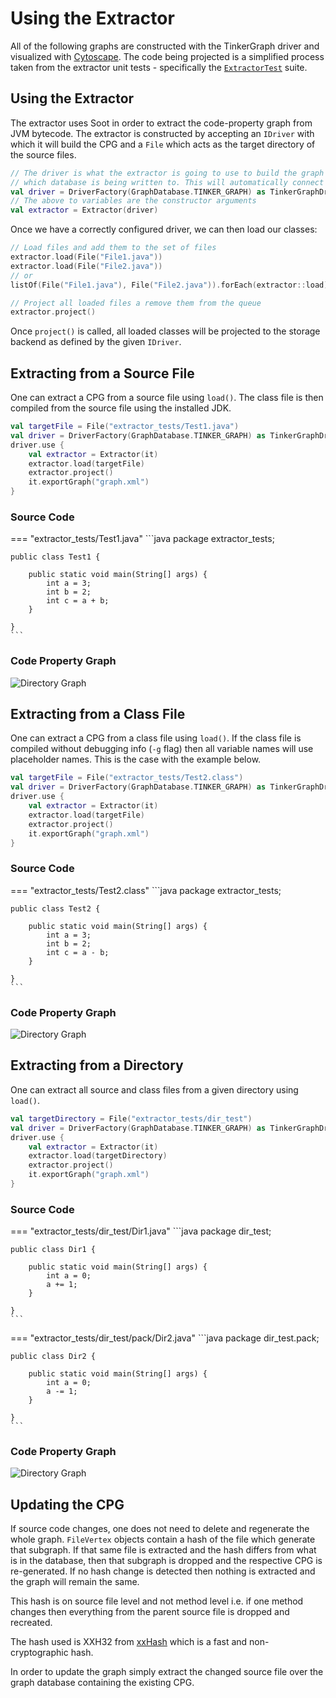 # Using the Extractor

All of the following graphs are constructed with the TinkerGraph driver and visualized with [Cytoscape](https://cytoscape.org/).
The code being projected is a simplified process taken from the extractor unit tests - specifically the 
[`ExtractorTest`](https://github.com/plume-oss/plume-extractor/blob/develop/src/test/kotlin/za/ac/sun/plume/ExtractorTest.kt) suite.

## Using the Extractor

The extractor uses Soot in order to extract the code-property graph from JVM bytecode. The extractor is constructed by accepting an
`IDriver` with which it will build the CPG and a `File` which acts as the target directory of the source files.

```kotlin
// The driver is what the extractor is going to use to build the graph with an determine
// which database is being written to. This will automatically connect in the extractor.
val driver = DriverFactory(GraphDatabase.TINKER_GRAPH) as TinkerGraphDriver
// The above to variables are the constructor arguments
val extractor = Extractor(driver)
```

Once we have a correctly configured driver, we can then load our classes:

```kotlin
// Load files and add them to the set of files
extractor.load(File("File1.java"))
extractor.load(File("File2.java"))
// or
listOf(File("File1.java"), File("File2.java")).forEach(extractor::load)

// Project all loaded files a remove them from the queue
extractor.project()
```

Once `project()` is called, all loaded classes will be projected to the storage backend as defined by the given `IDriver`.

## Extracting from a Source File

One can extract a CPG from a source file using `load()`. The class file is then compiled from the source file using
the installed JDK.

```kotlin
val targetFile = File("extractor_tests/Test1.java")
val driver = DriverFactory(GraphDatabase.TINKER_GRAPH) as TinkerGraphDriver
driver.use {
    val extractor = Extractor(it)
    extractor.load(targetFile)
    extractor.project()
    it.exportGraph("graph.xml")
}
```

### Source Code

=== "extractor_tests/Test1.java"
    ```java
    package extractor_tests;

    public class Test1 {

        public static void main(String[] args) {
            int a = 3;
            int b = 2;
            int c = a + b;
        }

    }
    ```

### Code Property Graph

![Directory Graph](../assets/images/plume-basics/extracting-cpg/src-graph.png)

## Extracting from a Class File

One can extract a CPG from a class file using `load()`. If the class file is compiled without debugging info (`-g` flag)
then all variable names will use placeholder names. This is the case with the example below.

```kotlin
val targetFile = File("extractor_tests/Test2.class")
val driver = DriverFactory(GraphDatabase.TINKER_GRAPH) as TinkerGraphDriver
driver.use {
    val extractor = Extractor(it)
    extractor.load(targetFile)
    extractor.project()
    it.exportGraph("graph.xml")
}
```

### Source Code

=== "extractor_tests/Test2.class"
    ```java
    package extractor_tests;

    public class Test2 {

        public static void main(String[] args) {
            int a = 3;
            int b = 2;
            int c = a - b;
        }

    }
    ```

### Code Property Graph

![Directory Graph](../assets/images/plume-basics/extracting-cpg/cls-graph.png)

## Extracting from a Directory

One can extract all source and class files from a given directory using `load()`.

```kotlin
val targetDirectory = File("extractor_tests/dir_test")
val driver = DriverFactory(GraphDatabase.TINKER_GRAPH) as TinkerGraphDriver
driver.use {
    val extractor = Extractor(it)
    extractor.load(targetDirectory)
    extractor.project()
    it.exportGraph("graph.xml")
}
```

### Source Code

=== "extractor_tests/dir_test/Dir1.java"
    ```java
    package dir_test;

    public class Dir1 {

        public static void main(String[] args) {
            int a = 0;
            a += 1;
        }

    }
    ```

=== "extractor_tests/dir_test/pack/Dir2.java"
    ```java
    package dir_test.pack;

    public class Dir2 {

        public static void main(String[] args) {
            int a = 0;
            a -= 1;
        }

    }
    ```

### Code Property Graph

![Directory Graph](../assets/images/plume-basics/extracting-cpg/dir-graph.png)

## Updating the CPG

If source code changes, one does not need to delete and regenerate the whole graph.
`FileVertex` objects contain a hash of the file which generate that subgraph. If that
same file is extracted and the hash differs from what is in the database, then that
subgraph is dropped and the respective CPG is re-generated. If no hash change is detected 
then nothing is extracted and the graph will remain the same.

This hash is on source file level and not method level i.e. if one method changes then 
everything from the parent source file is dropped and recreated.

The hash used is XXH32 from [xxHash](http://cyan4973.github.io/xxHash/) which is a fast
and non-cryptographic hash.

In order to update the graph simply extract the changed source file over the graph
database containing the existing CPG.
